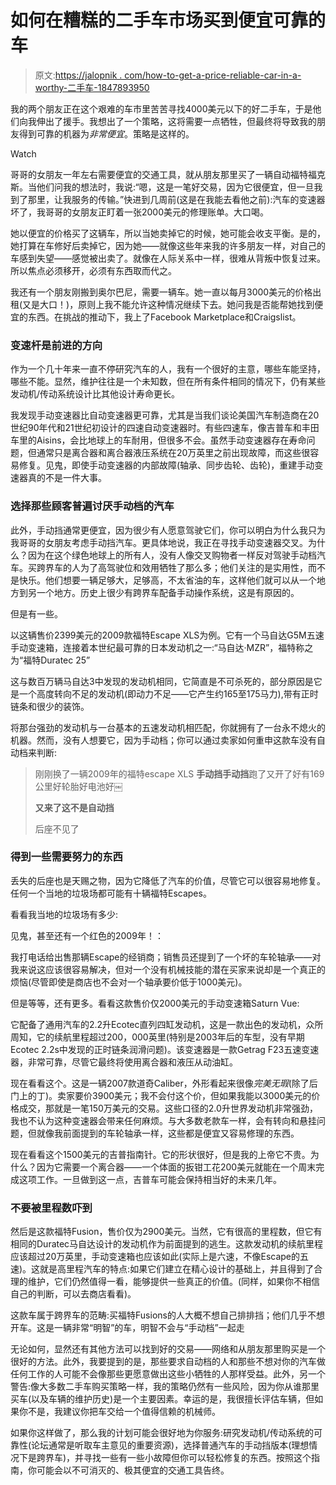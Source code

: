 # 如何在糟糕的二手车市场买到便宜可靠的车

> 原文:[https://jalopnik . com/how-to-get-a-price-reliable-car-in-a-worthy-二手车-1847893950](https://jalopnik.com/how-to-get-a-cheap-reliable-car-in-a-terrible-used-car-1847893950)

我的两个朋友正在这个艰难的车市里苦苦寻找4000美元以下的好二手车，于是他们向我伸出了援手。我想出了一个策略，这将需要一点牺牲，但最终将导致我的朋友得到可靠的机器为*非常便宜*。策略是这样的。

Watch

哥哥的女朋友一年左右需要便宜的交通工具，就从朋友那里买了一辆自动福特福克斯。当他们问我的想法时，我说:“嗯，这是一笔好交易，因为它很便宜，但一旦我到了那里，让我服务的传输。”快进到几周前(这是在我能去看他之前):汽车的变速器坏了，我哥哥的女朋友正盯着一张2000美元的修理账单。大口喝。

她以便宜的价格买了这辆车，所以当她卖掉它的时候，她可能会收支平衡。是的，她打算在车修好后卖掉它，因为她——就像这些年来我的许多朋友一样，对自己的车感到失望——感觉被出卖了。就像在人际关系中一样，很难从背叛中恢复过来。所以焦点必须移开，必须有东西取而代之。

我还有一个朋友刚搬到奥尔巴尼，需要一辆车。她一直以每月3000美元的价格出租(又是大口！)，原则上我不能允许这种情况继续下去。她问我是否能帮她找到便宜的东西。在挑战的推动下，我上了Facebook Marketplace和Craigslist。

### **变速杆是前进的方向**

作为一个几十年来一直不停研究汽车的人，我有一个很好的主意，哪些车能坚持，哪些不能。显然，维护往往是一个未知数，但在所有条件相同的情况下，仍有某些发动机/传动系统设计比其他设计寿命更长。

我发现手动变速器比自动变速器更可靠，尤其是当我们谈论美国汽车制造商在20世纪90年代和21世纪初设计的四速自动变速器时。有些四速车，像吉普车和丰田车里的Aisins，会比地球上的车耐用，但很多不会。虽然手动变速器存在寿命问题，但通常只是离合器和离合器液压系统在20万英里之前出现故障，而这些很容易修复。见鬼，即使手动变速器的内部故障(轴承、同步齿轮、齿轮)，重建手动变速器真的不是一件大事。

### 选择那些顾客普遍讨厌手动档的汽车

此外，手动挡通常更便宜，因为很少有人愿意驾驶它们，你可以明白为什么我只为我哥哥的女朋友考虑手动挡汽车。更具体地说，我正在寻找手动变速器交叉。为什么？因为在这个绿色地球上的所有人，没有人像交叉购物者一样反对驾驶手动档汽车。买跨界车的人为了高驾驶位和效用牺牲了那么多；他们关注的是实用性，而不是快乐。他们想要一辆足够大，足够高，不太省油的车，这样他们就可以从一个地方到另一个地方。历史上很少有跨界车配备手动操作系统，这是有原因的。

但是有一些。

以这辆售价2399美元的2009款福特Escape XLS为例。它有一个马自达G5M五速手动变速箱，连接着本世纪最可靠的日本发动机之一:“马自达·MZR”，福特称之为“福特Duratec 25”

这与数百万辆马自达3中发现的发动机相同，它简直是不可杀死的，部分原因是它是一个高度转向不足的发动机(即动力不足——它产生约165至175马力),带有正时链条和很少的装饰。

将那台强劲的发动机与一台基本的五速发动机相匹配，你就拥有了一台永不熄火的机器。然而，没有人想要它，因为手动档；你可以通过卖家如何重申这款车没有自动档来判断:

> 刚刚换了一辆2009年的福特escape XLS **手动挡手动挡**跑了又开了好有169公里好轮胎好电池好￼
> 
> **又来了这不是自动挡**
> 
> 后座不见了

### 得到一些需要努力的东西

丢失的后座也是天赐之物，因为它降低了汽车的价值，尽管它可以很容易地修复。任何一个当地的垃圾场都可能有十辆福特Escapes。

看看我当地的垃圾场有多少:

见鬼，甚至还有一个红色的2009年！：

我打电话给出售那辆Escape的经销商；销售员还提到了一个坏的车轮轴承——对我来说这应该很容易解决，但对一个没有机械技能的潜在买家来说却是一个真正的烦恼(尽管即使是商店也不会对一个轴承要价低于1000美元)。

但是等等，还有更多。看看这款售价仅2000美元的手动变速箱Saturn Vue:

它配备了通用汽车的2.2升Ecotec直列四缸发动机，这是一款出色的发动机，众所周知，它的续航里程超过200，000英里(特别是2003年后的车型，没有早期Ecotec 2.2s中发现的正时链条润滑问题)。该变速器是一款Getrag F23五速变速器，非常可靠，尽管它最终将使用离合器和液压从动油缸。

现在看看这个。这是一辆2007款道奇Caliber，外形看起来很像*完美无瑕*(除了后门上的丁)。卖家要价3900美元；我不会付这个价，但如果我能以3000美元的价格成交，那就是一笔150万美元的交易。这些口径的2.0升世界发动机非常强劲，我也不认为这种变速器会带来任何麻烦。与大多数老款车一样，会有转向和悬挂问题，但就像我前面提到的车轮轴承一样，这些都是便宜又容易修理的东西。

现在看看这个1500美元的吉普指南针。它的形状很好，但是我的上帝它不贵。为什么？因为它需要一个离合器——一个体面的扳钳工花200美元就能在一个周末完成这项工作。一旦做到这一点，吉普车可能会保持相当好的未来几年。

### 不要被里程数吓到

然后是这款福特Fusion，售价仅为2900美元。当然，它有很高的里程数，但它有相同的Duratec马自达设计的发动机作为前面提到的逃生。这款发动机的续航里程应该超过20万英里，手动变速箱也应该如此(实际上是六速，不像Escape的五速)。这就是高里程汽车的特点:如果它们建立在精心设计的基础上，并且得到了合理的维护，它们仍然值得一看，能够提供一些真正的价值。(同样，如果你不相信自己的判断，可以去商店看看)。

这款车属于跨界车的范畴:买福特Fusions的人大概不想自己排排挡；他们几乎不想开车。这是一辆非常“明智”的车，明智不会与“手动档”一起走

无论如何，显然还有其他方法可以找到好的交易——网络和从朋友那里购买是一个很好的方法。此外，我要提到的是，那些要求自动档的人和那些不想对你的汽车做任何工作的人可能不会像那些更愿意做出这些小牺牲的人那样受益。此外，另一个警告:像大多数二手车购买策略一样，我的策略仍然有一些风险，因为你从谁那里买车(以及车辆的维护历史)是一个主要因素。幸运的是，我很擅长评估车辆，但如果你不是，我建议你把车交给一个值得信赖的机械师。

如果你这样做了，那么我的计划可能会很好地为你服务:研究发动机/传动系统的可靠性(论坛通常是听取车主意见的重要资源)，选择普通汽车的手动挡版本(理想情况下是跨界车)，并寻找一些有一些小故障但你可以轻松修复的东西。按照这个指南，你可能会以不可消灭的、极其便宜的交通工具告终。